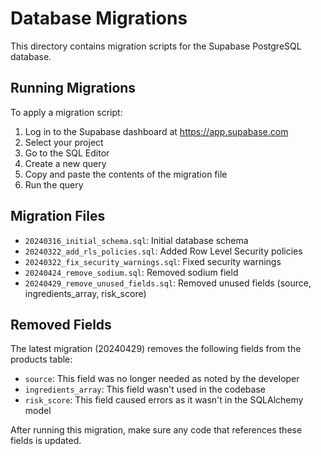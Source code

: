 # Database Migrations

This directory contains migration scripts for the Supabase PostgreSQL database.

## Running Migrations

To apply a migration script:

1. Log in to the Supabase dashboard at https://app.supabase.com
2. Select your project
3. Go to the SQL Editor
4. Create a new query
5. Copy and paste the contents of the migration file
6. Run the query

## Migration Files

- `20240316_initial_schema.sql`: Initial database schema
- `20240322_add_rls_policies.sql`: Added Row Level Security policies
- `20240322_fix_security_warnings.sql`: Fixed security warnings
- `20240424_remove_sodium.sql`: Removed sodium field
- `20240429_remove_unused_fields.sql`: Removed unused fields (source, ingredients_array, risk_score)

## Removed Fields

The latest migration (20240429) removes the following fields from the products table:

- `source`: This field was no longer needed as noted by the developer
- `ingredients_array`: This field wasn't used in the codebase
- `risk_score`: This field caused errors as it wasn't in the SQLAlchemy model

After running this migration, make sure any code that references these fields is updated. 